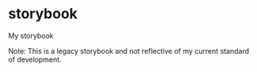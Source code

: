 # storybook
My storybook


Note: This is a legacy storybook and not reflective of my current standard of development.

